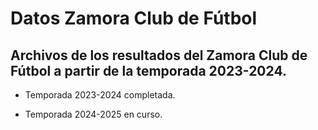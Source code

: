 [logo]: DatosWebZamora_v2/logo_zamora_200.png "Logo Title Text 2"

# Datos Zamora Club de Fútbol

## Archivos de los resultados del Zamora Club de Fútbol a partir de la temporada 2023-2024.

- Temporada 2023-2024 completada.

- Temporada 2024-2025 en curso.
